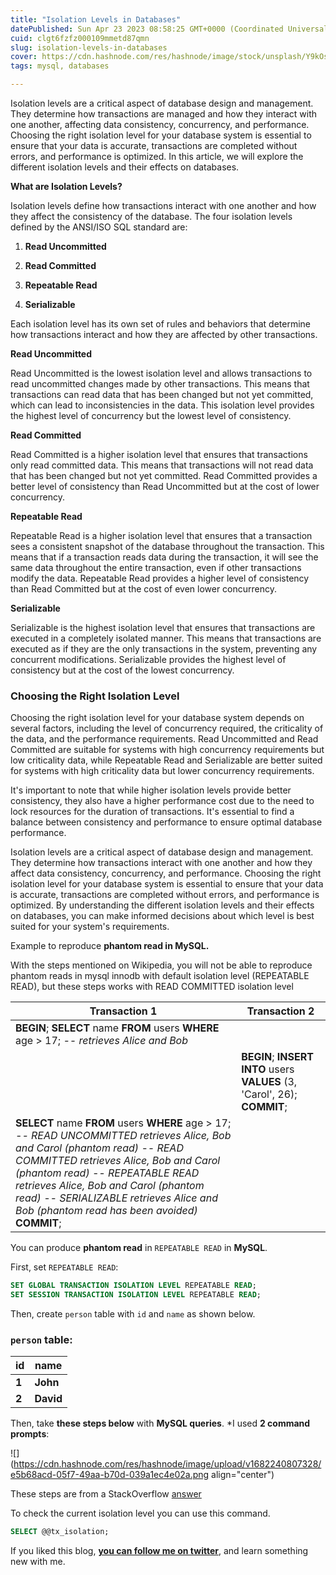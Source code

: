 ```yaml
---
title: "Isolation Levels in Databases"
datePublished: Sun Apr 23 2023 08:58:25 GMT+0000 (Coordinated Universal Time)
cuid: clgt6fzfz000109mmetd87qmn
slug: isolation-levels-in-databases
cover: https://cdn.hashnode.com/res/hashnode/image/stock/unsplash/Y9kOsyoWyaU/upload/a2374bd41b952aa5d6fe541eacca8bda.jpeg
tags: mysql, databases

---
```


Isolation levels are a critical aspect of database design and management. They determine how transactions are managed and how they interact with one another, affecting data consistency, concurrency, and performance. Choosing the right isolation level for your database system is essential to ensure that your data is accurate, transactions are completed without errors, and performance is optimized. In this article, we will explore the different isolation levels and their effects on databases.

**What are Isolation Levels?**

Isolation levels define how transactions interact with one another and how they affect the consistency of the database. The four isolation levels defined by the ANSI/ISO SQL standard are:

1. **Read Uncommitted**
    
2. **Read Committed**
    
3. **Repeatable Read**
    
4. **Serializable**
    

Each isolation level has its own set of rules and behaviors that determine how transactions interact and how they are affected by other transactions.

**Read Uncommitted**

Read Uncommitted is the lowest isolation level and allows transactions to read uncommitted changes made by other transactions. This means that transactions can read data that has been changed but not yet committed, which can lead to inconsistencies in the data. This isolation level provides the highest level of concurrency but the lowest level of consistency.

**Read Committed**

Read Committed is a higher isolation level that ensures that transactions only read committed data. This means that transactions will not read data that has been changed but not yet committed. Read Committed provides a better level of consistency than Read Uncommitted but at the cost of lower concurrency.

**Repeatable Read**

Repeatable Read is a higher isolation level that ensures that a transaction sees a consistent snapshot of the database throughout the transaction. This means that if a transaction reads data during the transaction, it will see the same data throughout the entire transaction, even if other transactions modify the data. Repeatable Read provides a higher level of consistency than Read Committed but at the cost of even lower concurrency.

**Serializable**

Serializable is the highest isolation level that ensures that transactions are executed in a completely isolated manner. This means that transactions are executed as if they are the only transactions in the system, preventing any concurrent modifications. Serializable provides the highest level of consistency but at the cost of the lowest concurrency.

### Choosing the Right Isolation Level

Choosing the right isolation level for your database system depends on several factors, including the level of concurrency required, the criticality of the data, and the performance requirements. Read Uncommitted and Read Committed are suitable for systems with high concurrency requirements but low criticality data, while Repeatable Read and Serializable are better suited for systems with high criticality data but lower concurrency requirements.

It's important to note that while higher isolation levels provide better consistency, they also have a higher performance cost due to the need to lock resources for the duration of transactions. It's essential to find a balance between consistency and performance to ensure optimal database performance.

Isolation levels are a critical aspect of database design and management. They determine how transactions interact with one another and how they affect data consistency, concurrency, and performance. Choosing the right isolation level for your database system is essential to ensure that your data is accurate, transactions are completed without errors, and performance is optimized. By understanding the different isolation levels and their effects on databases, you can make informed decisions about which level is best suited for your system's requirements.

Example to reproduce **phantom read in MySQL.**

With the steps mentioned on Wikipedia, you will not be able to reproduce phantom reads in mysql innodb with default isolation level (REPEATABLE READ), but these steps works with READ COMMITTED isolation level

| Transaction 1 | Transaction 2 |
| --- | --- |
| **BEGIN**; **SELECT** name **FROM** users **WHERE** age &gt; 17; *\-- retrieves Alice and Bob* |  |
|  | **BEGIN**; **INSERT** **INTO** users **VALUES** (3, 'Carol', 26); **COMMIT**; |
| **SELECT** name **FROM** users **WHERE** age &gt; 17; *\-- READ UNCOMMITTED retrieves Alice, Bob and Carol (phantom read)* *\-- READ COMMITTED retrieves Alice, Bob and Carol (phantom read)* *\-- REPEATABLE READ retrieves Alice, Bob and Carol (phantom read)* *\-- SERIALIZABLE retrieves Alice and Bob (phantom read has been avoided)* **COMMIT**; |  |

You can produce **phantom read** in `REPEATABLE READ` in **MySQL**.

First, set `REPEATABLE READ`:

```sql
SET GLOBAL TRANSACTION ISOLATION LEVEL REPEATABLE READ;
SET SESSION TRANSACTION ISOLATION LEVEL REPEATABLE READ;
```

Then, create `person` table with `id` and `name` as shown below.

### `person` table:

| **id** | **name** |
| --- | --- |
| **1** | **John** |
| **2** | **David** |

Then, take **these steps below** with **MySQL queries**. \*I used **2 command prompts**:

![](https://cdn.hashnode.com/res/hashnode/image/upload/v1682240807328/e5b68acd-05f7-49aa-b70d-039a1ec4e02a.png align="center")

These steps are from a StackOverflow [answer](https://stackoverflow.com/questions/5444915/how-to-produce-phantom-read-in-repeatable-read-mysql/41178461#41178461)

To check the current isolation level you can use this command.

```sql
SELECT @@tx_isolation;
```

If you liked this blog, [**you can follow me on twitter**](https://twitter.com/nkalra0123), and learn something new with me.